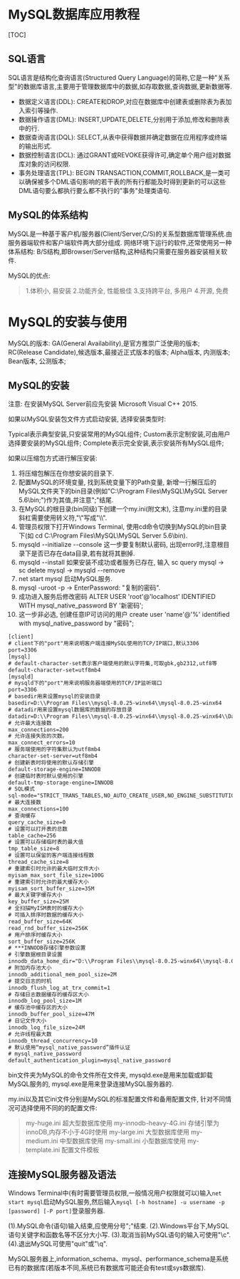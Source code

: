 <!-- 细细算来,大概是有一年多没去图书馆了,算是继往开来了,长路漫漫,道阻且长,切忌重蹈覆辙 -->
<!-- 当她和她新男友在一起时碰到你? -->
# MySQL数据库应用教程

[TOC]

## SQL语言

SQL语言是结构化查询语言(Structured Query Language)的简称,它是一种"关系型"的数据库语言,主要用于管理数据库中的数据,如存取数据,查询数据,更新数据等.

- 数据定义语言(DDL): CREATE和DROP,对应在数据库中创建表或删除表为表加入索引等操作.
- 数据操作语言(DML): INSERT,UPDATE,DELETE,分别用于添加,修改和删除表中的行.
- 数据查询语言(DQL): SELECT,从表中获得数据并确定数据在应用程序或终端的输出形式.
- 数据控制语言(DCL): 通过GRANT或REVOKE获得许可,确定单个用户组对数据库对象的访问权限.
- 事务处理语言(TPL): BEGIN TRANSACTION,COMMIT,ROLLBACK,是一类可以确保被多个DML语句影响的若干表的所有行都能及时得到更新的可以这些DML语句要么都执行要么都不执行的"事务"处理类语句.

## MySQL的体系结构

MySQL是一种基于客户机/服务器(Client/Server,C/S)的关系型数据库管理系统.由服务器端软件和客户端软件两大部分组成.
网络环境下运行的软件,还常使用另一种体系结构: B/S结构,即Browser/Server结构,这种结构只需要在服务器安装相关软件.

MySQL的优点:
> 1.体积小, 易安装
> 2.功能齐全, 性能极佳
> 3.支持跨平台, 多用户
> 4.开源, 免费

# MySQL的安装与使用

MySQL的版本:
GA(General Availability),是官方推崇广泛使用的版本;
RC(Release Candidate),候选版本,最接近正式版本的版本;
Alpha版本, 内测版本;
Bean版本, 公测版本;

## MySQL的安装

注意: 在安装MySQL Server前应先安装 Microsoft Visual C++ 2015.

如果以MySQL安装包文件方式启动安装, 选择安装类型时:

Typical表示典型安装,只安装常用的MySQL组件;
Custom表示定制安装,可由用户选择要安装的MySQL组件;
Complete表示完全安装,表示安装所有MySQL组件;

如果以压缩包方式进行解压安装:

1. 将压缩包解压在你想安装的目录下.
2. 配置MySQL的环境变量, 找到系统变量下的Path变量, 新增一行解压后的MySQL文件夹下的bin目录(例如"C:\Program Files\MySQL\MySQL Server 5.6\bin;")作为其值,并注意";"结尾.
3. 在MySQL的根目录(bin同级)下创建一个my.ini(附文末), 注意my.ini里的目录斜杠需要使用转义符,"\\"写成"\\\\".
4. 管理员权限下打开Windows Terminal, 使用cd命令切换到MySQL的bin目录下(如 cd C:\Program Files\MySQL\MySQL Server 5.6\bin).
5. mysqld --initialize --console  这一步要复制默认密码, 出现error时,注意根目录下是否已存在data目录,若有就将其删掉.
6. mysqld --install  如果安装不成功或者服务已存在, 输入 sc query mysql   ->   sc delete mysql   ->  mysqld --remove
7. net start mysql 启动MySQL服务.
8. mysql -uroot -p   ->  EnterPassword: "复制的密码".
9. 成功进入服务后修改密码    ALTER USER 'root'@'localhost' IDENTIFIED WITH mysql_native_password BY '新密码';
10. 这一步非必选, 创建任意IP可访问的用户 create user 'name'@'%' identified with mysql_native_password by "密码";

```txt
[client]
# client下的"port"用来说明客户端连接MySQL使用的TCP/IP端口,默认3306
port=3306
[mysql]
# default-character-set表示客户端使用的默认字符集,可取gbk,gb2312,utf8等
default-character-set=utf8mb4
[mysqld]
# mysqld下的"port"用来说明服务器端使用的TCP/IP监听端口
port=3306
# basedir用来设置mysql的安装目录
basedir=D:\\Program Files\\mysql-8.0.25-winx64\\mysql-8.0.25-winx64
# datadir用来设置mysql数据库的数据的存放目录
datadir=D:\\Program Files\\mysql-8.0.25-winx64\\mysql-8.0.25-winx64\\Data
# 允许最大连接数
max_connections=200
# 允许连接失败的次数。
max_connect_errors=10
# 服务端使用的字符集默认为utf8mb4
character-set-server=utf8mb4
# 创建新表时将使用的默认存储引擎
default-storage-engine=INNODB
# 创建临时表时默认使用的引擎
default-tmp-storage-engine=INNODB
# SQL模式
sql-mode="STRICT_TRANS_TABLES,NO_AUTO_CREATE_USER,NO_ENGINE_SUBSTITUTION"
# 最大连接数
max_connections=100
# 查询缓存
query_cache_size=0
# 设置可以打开表的总数
table_cache=256
# 设置可以存储临时表的最大值
tmp_table_size=8
# 设置可以保留的客户端连接线程数
thread_cache_size=8
# 重建索引时允许的最大临时文件大小
myisam_max_sort_file_size=100G
# 重建索引时允许的最大缓存大小
myisam_sort_buffer_size=35M
# 最大关键字缓存大小
key_buffer_size=25M
# 全扫描MyISM表时的缓存大小
# 可插入排序时数据的缓存大小
read_buffer_size=64K
read_rnd_buffer_size=256K
# 用户排序时缓存大小
sort_buffer_size=256K
# ***INNODB存储引擎参数设置
# 引擎数据根目录设置
innodb_data_home_dir="D:\\Program Files\\mysql-8.0.25-winx64\\mysql-8.0.25-winx64\\bin\\"
# 附加内存池大小
innodb_additional_mem_pool_size=2M
# 提交日志的时机
innodb_flush_log_at_trx_commit=1
# 存储日志数据缓存的缓存区大小
innodb_log_pool_size=1M
# 缓存池中缓存区的大小
innodb_buffer_pool_size=47M
# 日记文件大小
innodb_log_file_size=24M
# 允许线程最大数
innodb_thread_concurrency=10
# 默认使用“mysql_native_password”插件认证
# mysql_native_password
default_authentication_plugin=mysql_native_password

```

bin文件夹为MySQL的命令文件所在文件夹, mysqld.exe是用来加载或卸载MySQL服务的, mysql.exe是用来登录连接MySQL服务器的.

my.ini以及其它ini文件分别是MySQL的标准配置文件和备用配置文件, 针对不同情况可选择使用不同的的配置文件:
> my-huge.ini 超大型数据库使用
> my-innodb-heavy-4G.ini 存储引擎为innoDB,内存不小于4G时使用
> my-large.ini 大型数据库使用
> my-medium.ini 中型数据库使用
> my-small.ini 小型数据库使用
> my-template.ini 配置文件模板

## 连接MySQL服务器及语法

Windows Terminal中(有时需要管理员权限,一般情况用户权限就可以)输入`net start mysql`启动MySQL服务,然后输入`mysql [-h hostname] -u username -p [password] [-P port]`登录服务器.

(1).MySQL命令(语句)输入结束,应使用分号";"结束.
(2).Windows平台下,MySQL语句关键字和函数名等不区分大小写.
(3).取消当前MySQL语句的输入可使用"\c".
(4).退出MySQL可使用"quit"或"\q".

MySQL服务器上,information_schema、mysql、performance_schema是系统已有的数据库(若版本不同,系统已有数据库可能还会有test或sys数据库).
